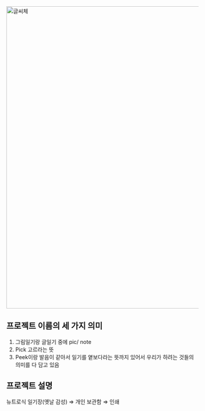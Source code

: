 <img width="793" alt="글씨체" src="https://user-images.githubusercontent.com/56882147/117606707-6785d680-b195-11eb-821d-2be5bea86319.png">

##  프로젝트 이름의 세 가지 의미
1. 그림일기랑 글일기 중에 pic/ note
2. Pick 고르라는 뜻
3. Peek이랑 발음이 같아서 일기를 옅보다라는 뜻까지 있어서 우리가 하려는 것들의 의미를 다 담고 있음

## 프로젝트 설명

뉴트로식 일기장(옛날 감성) ⇒ 개인 보관함 ⇒ 인쇄 

